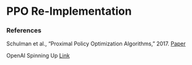 # PPO Re-Implementation

### References

Schulman et al., “Proximal Policy Optimization Algorithms,” 2017. [Paper](https://arxiv.org/abs/1707.06347)

OpenAI Spinning Up [Link](https://spinningup.openai.com/en/latest/algorithms/ppo.html)


